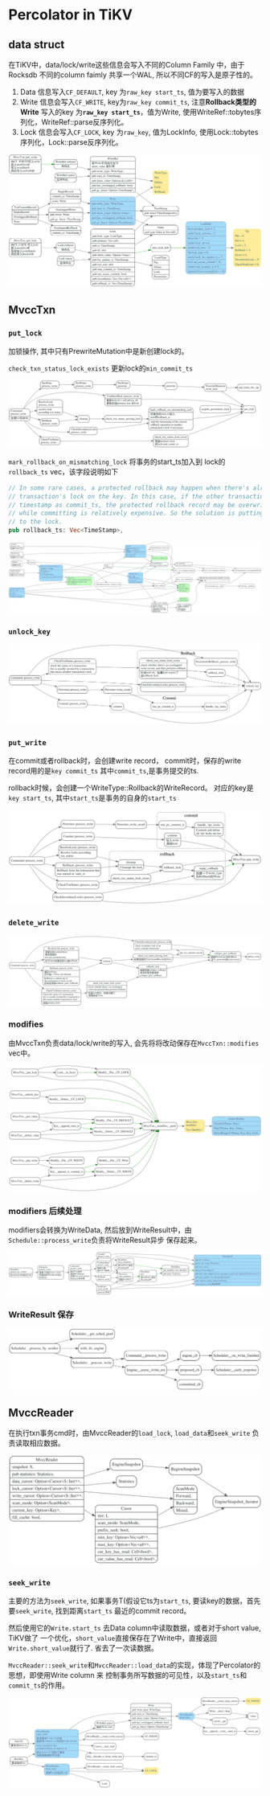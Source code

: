 # Percolator in TiKV

<!-- toc -->

## data  struct

在TiKV中，data/lock/write这些信息会写入不同的Column Family 中，由于Rocksdb 不同的column faimly 共享一个WAL,
所以不同CF的写入是原子性的。

1. Data 信息写入`CF_DEFAULT`, key 为`raw_key start_ts`, 值为要写入的数据
2. Write 信息会写入`CF_WRITE`, key为`raw_key commit_ts`, 注意<b>Rollback类型的Write</b> 写入的key 为<b>`raw_key start_ts`</b>，值为Write, 使用WriteRef::tobytes序列化，WriteRef::parse反序列化。
3. Lock 信息会写入`CF_LOCK`, key 为`raw_key`, 值为LockInfo, 使用Lock::tobytes序列化，Lock::parse反序列化。

![](./dot/txn_types.svg)


## MvccTxn

### `put_lock`

加锁操作, 其中只有PrewriteMutation中是新创建lock的。

`check_txn_status_lock_exists` 更新lock的`min_commit_ts`

![](./dot/txn_put_lock.svg)

`mark_rollback_on_mismatching_lock` 将事务的start_ts加入到
lock的 `rollback_ts` vec，该字段说明如下

```rust
// In some rare cases, a protected rollback may happen when there's already another
// transaction's lock on the key. In this case, if the other transaction uses calculated
// timestamp as commit_ts, the protected rollback record may be overwritten. Checking Write CF
// while committing is relatively expensive. So the solution is putting the ts of the rollback
// to the lock.
pub rollback_ts: Vec<TimeStamp>,
```

![](./dot/lock_rollback_ts.svg)

### `unlock_key`

![](./dot/unlock_key.svg)

### `put_write`


在commit或者rollback时，会创建write record，
commit时，保存的write record用的是`key commit_ts`
其中`commit_ts`,是事务提交的ts.

rollback时候，会创建一个WriteType::Rollback的WriteRecord。
对应的key是`key start_ts`, 其中`start_ts`是事务的自身的`start_ts`


![](./dot/txn_put_write.svg)

### `delete_write`

![](./dot/txn_delete_write.svg)

### modifies

由MvccTxn负责data/lock/write的写入, 会先将将改动保存在`MvccTxn::modifies` vec中。

![](./dot/mvcc_txn_fn.svg)


### modifiers 后续处理

modifiers会转换为WriteData, 然后放到WriteResult中，由`Schedule::process_write`负责将WriteResult异步
保存起来。

![](./dot/mvcc_txn_modifiers3.svg)

### WriteResult 保存

![](./dot/Scheduler__process_write.svg)

## MvccReader

在执行txn事务cmd时，由MvccReader的`load_lock`, `load_data`和`seek_write` 负责读取相应数据。

![](./dot/mvcc_reader2.svg)

### `seek_write`
主要的方法为`seek_write`, 如果事务T(假设它ts为`start_ts`, 要读key的数据，首先要`seek_write`,
找到距离`start_ts` 最近的commit record。

然后使用它的`Write.start_ts` 去Data column中读取数据，或者对于short value, TiKV做了
一个优化，`short_value`直接保存在了Write中，直接返回`Write.short_value`就行了. 省去了一次读数据。

`MvccReader::seek_write`和`MvccReader::load_data`的实现，体现了Percolator的思想，即使用Write column 来
控制事务所写数据的可见性，以及`start_ts`和`commit_ts`的作用。

![](./dot/mvcc_reader_fn2.svg)
